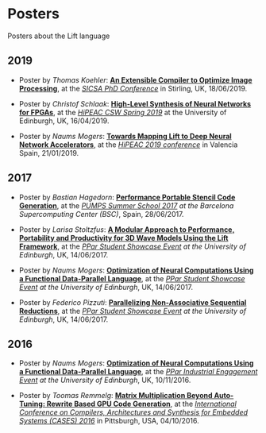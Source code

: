 # Posters
Posters about the Lift language

## 2019
- Poster by _Thomas Koehler_: [**An Extensible Compiler to Optimize Image Processing**](http://www.lift-project.org/posters/2019/KoehlerSICSAPhDConf.pdf), at the *[SICSA PhD Conference](https://www.sicsaconf.org/)* in Stirling, UK, 18/06/2019.

- Poster by _Christof Schlaak_: [**High-Level Synthesis of Neural Networks for FPGAs**](http://www.lift-project.org/posters/2019/SchlaakHiPEAC2019Poster.pdf), at the *[HiPEAC CSW Spring 2019](https://www.hipeac.net/csw/2019/edinburgh)* at the University of Edinburgh, UK, 16/04/2019.

- Poster by _Naums Mogers_: [**Towards Mapping Lift to Deep Neural Network Accelerators**](http://www.lift-project.org/posters/2019/MogersHiPEAC2019Poster.pdf), at the *[HiPEAC 2019 conference](https://www.hipeac.net/2019/valencia/)*  in Valencia Spain, 21/01/2019.

## 2017
- Poster by _Bastian Hagedorn_: [**Performance Portable Stencil Code Generation**](http://www.lift-project.org/posters/2017/HagedornPUMPS2017Poster.pdf), at the *[PUMPS Summer School 2017](http://bcw.ac.upc.edu/PUMPS2017/) at the Barcelona Supercomputing Center (BSC)*, Spain, 28/06/2017.

- Poster by _Larisa Stoltzfus_: [**A Modular Approach to Performance, Portability and Productivity for 3D Wave Models Using the Lift Framework**](http://www.lift-project.org/posters/2017/StoltzfusPPar2017Poster.pdf), at the *[PPar Student Showcase Event](http://pervasiveparallelism.inf.ed.ac.uk/events/) at the University of Edinburgh*, UK, 14/06/2017.

- Poster by _Naums Mogers_: [**Optimization of Neural Computations Using a Functional Data-Parallel Language**](http://www.lift-project.org/posters/2017/MogersPPar2017Poster.png), at the *[PPar Student Showcase Event](http://pervasiveparallelism.inf.ed.ac.uk/events/) at the University of Edinburgh*, UK, 14/06/2017.
- Poster by _Federico Pizzuti_: [**Parallelizing Non-Associative Sequential Reductions**](http://www.lift-project.org/posters/2017/PizzutiPPar2017Poster.pdf), at the *[PPar Student Showcase Event](http://pervasiveparallelism.inf.ed.ac.uk/events/) at the University of Edinburgh*, UK, 14/06/2017.



## 2016
- Poster by _Naums Mogers_: [**Optimization of Neural Computations Using a Functional Data-Parallel Language**](http://www.lift-project.org/posters/2016/MogersPParIEE2016Poster.pdf), at the *[PPar Industrial Engagement Event](http://pervasiveparallelism.inf.ed.ac.uk/events/) at the University of Edinburgh*, UK, 10/11/2016.

- Poster by _Toomas Remmelg_: [**Matrix Multiplication Beyond Auto-Tuning: Rewrite Based GPU Code Generation**](http://www.lift-project.org/posters/2016/CASES-2016.pdf), at the [*International Conference on Compilers, Architectures and Synthesis for Embedded Systems (CASES) 2016*](http://www.esweek.org/cases/about) in Pittsburgh, USA, 04/10/2016.

